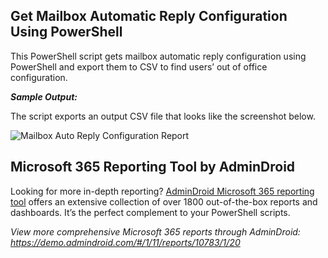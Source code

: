 ## Get Mailbox Automatic Reply Configuration Using PowerShell

This PowerShell script gets mailbox automatic reply configuration using PowerShell and export them to CSV to find users’ out of office configuration.

***Sample Output:*** 

The script exports an output CSV file that looks like the screenshot below. 

![Mailbox Auto Reply Configuration Report](https://o365reports.com/wp-content/uploads/2021/08/ABCBothFinal.png?v=1705576665)

## Microsoft 365 Reporting Tool by AdminDroid 

Looking for more in-depth reporting? [AdminDroid Microsoft 365 reporting tool](https://admindroid.com/?src=GitHub) offers an extensive collection of over 1800 out-of-the-box reports and dashboards. It’s the perfect complement to your PowerShell scripts. 

*View more comprehensive Microsoft 365 reports through AdminDroid: <https://demo.admindroid.com/#/1/11/reports/10783/1/20>*  



